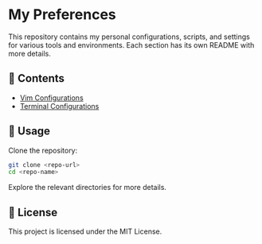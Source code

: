 # My Preferences

This repository contains my personal configurations, scripts, and settings for various tools and environments. Each section has its own README with more details.

## 📌 Contents
- [Vim Configurations](vim/README.md)
- [Terminal Configurations](terminal_preference/README.md)


## 🚀 Usage
Clone the repository:
```sh
git clone <repo-url>
cd <repo-name>
```
Explore the relevant directories for more details.

## 📜 License
This project is licensed under the MIT License.
